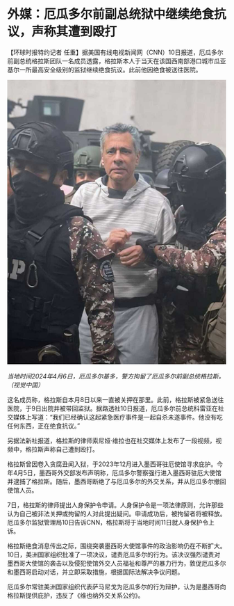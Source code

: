 # 外媒：厄瓜多尔前副总统狱中继续绝食抗议，声称其遭到殴打

【环球时报特约记者
任重】据美国有线电视新闻网（CNN）10日报道，厄瓜多尔前副总统格拉斯团队一名成员透露，格拉斯本人于当天在该国西南部港口城市瓜亚基尔一所最高安全级别的监狱继续绝食抗议。此前他因绝食被送往医院。

![834d2cd8f1c900ccbe27b0d9474d4a42.jpg](https://raw.githubusercontent.com/qqhsx/qqnews_image/main/2024/04/12/外媒：厄瓜多尔前副总统狱中继续绝食抗议，声称其遭到殴打/834d2cd8f1c900ccbe27b0d9474d4a42.jpg)

_当地时间2024年4月6日，厄瓜多尔基多，警方拘留了厄瓜多尔前副总统格拉斯。（视觉中国）_

这名成员称，格拉斯自本月8日以来一直被关押在那里。此前，格拉斯被紧急送往医院，于9日出院并被带回监狱。据路透社10日报道，厄瓜多尔前总统科雷亚在社交媒体上写道：“我们已经确认这起紧急医疗事件是一起自杀未遂事件。他没有吃任何东西，正在绝食抗议。”

另据法新社报道，格拉斯的律师索尼娅·维拉也在社交媒体上发布了一段视频，视频中，格拉斯声称自己遭到殴打。

格拉斯曾因卷入贪腐丑闻入狱，于2023年12月进入墨西哥驻厄使馆寻求庇护。今年4月5日，墨西哥外交部发布声明称，厄瓜多尔警察强行进入墨西哥驻厄大使馆并逮捕了格拉斯。随后，墨西哥断绝了与厄瓜多尔的外交关系，并从厄瓜多尔撤回使馆人员。

7日，格拉斯的律师提出人身保护令申请。人身保护令是一项法律原则，允许那些认为自己被非法关押或拘留的人对此提出疑问。申请成功后，被拘留者将被释放。厄瓜多尔监狱管理局10日告诉CNN，格拉斯将于当地时间11日就人身保护令上诉。

格拉斯绝食消息传出之际，围绕突袭墨西哥大使馆事件的政治影响仍在不断扩大。10日，美洲国家组织批准了一项决议，谴责厄瓜多尔的行为。该决议强烈谴责对墨西哥大使馆的袭击以及侵犯使馆外交人员福祉和尊严的暴力行为，敦促厄瓜多尔和墨西哥启动对话，并立即采取措施，根据国际法解决争议问题。

厄瓜多尔常驻美洲国家组织代表萨马尼戈为厄瓜多尔的行为辩护，认为是墨西哥向格拉斯提供庇护，违反了《维也纳外交关系公约》。

